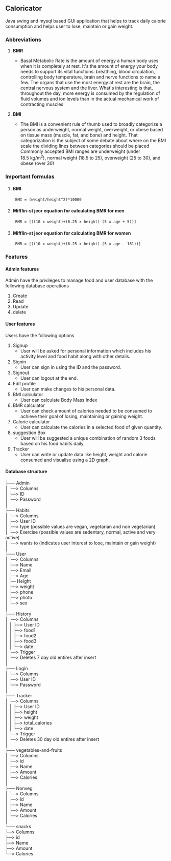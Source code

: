 ## Caloricator
Java swing and mysql based GUI application that helps to track daily calorie consumption and helps user to lose, maintain or gain weight.

### Abbreviations
 1.  <b>BMR</b>  
      * Basal Metabolic Rate is the amount of energy a human body uses when it is completely at rest. It's the amount of energy your body needs to support its vital functions: breathing, blood circulation, controlling body temperature, brain and nerve functions to name a few. The organs that use the most energy at rest are the brain, the central nervous system and the liver. What's interesting is that, throughout the day, more energy is consumed by the regulation of fluid volumes and ion levels than in the actual mechanical work of contracting muscles
      
 2. <b>BMI</b>  
     * The BMI is a convenient rule of thumb used to broadly categorize a person as underweight, normal weight, overweight, or obese based on tissue mass (muscle, fat, and bone) and height. That categorization is the subject of some debate about where on the BMI scale the dividing lines between categories should be placed Commonly accepted BMI ranges are underweight (under 18.5 kg/m<sup>2</sup>), normal weight (18.5 to 25), overweight (25 to 30), and obese (over 30)

### Important formulas

1. #### BMI  
        BMI = (weight/height^2)*10000

2. #### Mifflin-st jeor equation for calculating BMR for men  
        BMR = [((10 x weight)+(6.25 x height)-(5 x age + 5))] 

3. #### Mifflin-st jeor equation for calculating BMR for women  
        BMR = [((10 x weight)+(6.25 x height)-(5 x age - 161))]
### Features
#### Admin features
   Admin have the privileges to manage food and user database with the following database operations 
   1. Create
   2. Read 
   3. Update
   4. delete

#### User features
   Users have the following options
   1. Signup
      * User will be asked for personal information which includes his activity level and food habit along with other details. 
   2. Signin
      * User can sign in using the ID and the password.
   3. Signout
      * User can logout at the end.
   3. Edit profile
      * User can make changes to his personal data.
   4. BMI calculator
      * User can calculate Body Mass Index
   5. BMR calculator
      * User can check amount of calories needed to be consumed to achieve their goal of losing, maintaining or gaining weight.
   6. Calorie calculator
      * User can calculate the calories in a selected food of given quantity.
   7. suggestion Box
      * User will be suggested a unique combination of random 3 foods based on his food habits daily.
   8. Tracker
      * User can write or update data like height, weight and calorie consumed and visualise using a 2D graph.


#### Database structure  
├── Admin  
│   └─> Columns  
│	      ├─> ID  
│	      └─> Password  
│  
├── Habits  
│   └─> Columns  
│	      ├─> User ID  
│	      ├─> type (possible values are vegan, vegetarian and non vegetarian)  
│	      ├─> Exercise (possible values are sedentary, normal, active and very active)  
│	      └─> wants to (indicates user interest to lose, maintain or gain weight)  
│  
├── User  
│   └─> Columns  
│	      ├─> Name  
│	      ├─> Email  
│	      ├─> Age  
│	      ├─ Height  
│	      ├─> weight  
│	      ├─> phone  
│	      ├─> photo  
│	      └─> sex  
│  
├── History  
│   ├─> Columns  
│	  │   ├─> User ID  
│	  │   ├─> food1  
│	  │   ├─> food2  
│	  │   ├─> food3  
│	  │   └─> date  
│   └─> Trigger  
│	      └─> Deletes 7 day old entires after insert  
│  
├── Login  
│   └─> Columns  
│	      ├─> User ID  
│	      └─> Password  
│  
├── Tracker  
│   ├─> Columns  
│	  │   ├─> User ID  
│	  │   ├─> height  
│	  │   ├─> weight  
│	  │   ├─> total_calories  
│	  │   └─> date  
│   └─> Trigger  
│	      └─> Deletes 30 day old entires after insert  
│  
├── vegetables-and-fruits  
│   └─> Columns  
│	      ├─> id  
│	      ├─> Name  
│	      ├─> Amount  
│       └─> Calories  
│   
├── Nonveg  
│   └─> Columns  
│	      ├─> id  
│	      ├─> Name  
│	      ├─> Amount  
│       └─> Calories  
│    
└── snacks  
    └─> Columns  
	      ├─> id  
	      ├─> Name  
	      ├─> Amount  
        └─> Calories  



